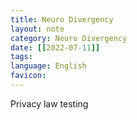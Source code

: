```yaml
---
title: Neuro Divergency
layout: note
category: Neuro Divergency
date: [[2022-07-11]]
tags:
language: English
favicon: 
---
```


Privacy law testing